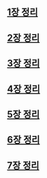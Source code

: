 ## [1장 정리](https://github.com/jaemuYeo/iOS_Study/blob/main/TIL/1_week/2021-05-30.md)

## [2장 정리](https://github.com/jaemuYeo/iOS_Study/blob/main/TIL/2_week/2021-05-31.md)

## [3장 정리](https://github.com/jaemuYeo/iOS_Study/blob/main/TIL/2_week/2021-06-01.md)

## [4장 정리](https://github.com/jaemuYeo/iOS_Study/blob/main/TIL/2_week/2021-06-03.md)

## [5장 정리](https://github.com/jaemuYeo/iOS_Study/blob/main/TIL/2_week/2021-06-04.md)

## [6장 정리](https://github.com/jaemuYeo/iOS_Study/blob/main/TIL/2_week/2021-06-06.md)

## [7장 정리](https://github.com/jaemuYeo/iOS_Study/blob/main/TIL/8_week/2021-07-18.md)
